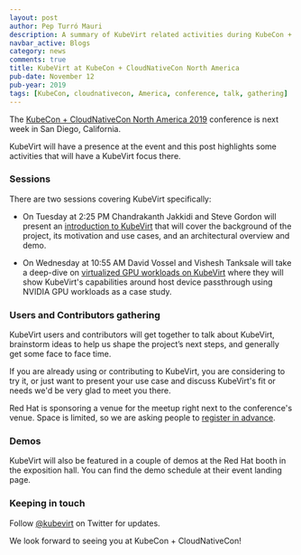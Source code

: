 ```yaml
---
layout: post
author: Pep Turró Mauri
description: A summary of KubeVirt related activities during KubeCon + CloudNativeCon North America 2019 in San Diego
navbar_active: Blogs
category: news
comments: true
title: KubeVirt at KubeCon + CloudNativeCon North America
pub-date: November 12
pub-year: 2019
tags: [KubeCon, cloudnativecon, America, conference, talk, gathering]
---
```


The [KubeCon + CloudNativeCon North America 2019](https://events.linuxfoundation.org/events/kubecon-cloudnativecon-north-america-2019/)
conference is next week in San Diego, California.

KubeVirt will have a presence at the event and this post highlights some
activities that will have a KubeVirt focus there.

### Sessions

There are two sessions covering KubeVirt specifically:

- On Tuesday at 2:25 PM Chandrakanth Jakkidi and Steve Gordon will present an
  [introduction to KubeVirt](https://sched.co/VyBC) that will cover the
  background of the project, its motivation and use cases, and an architectural
  overview and demo.

- On Wednesday at 10:55 AM David Vossel and Vishesh Tanksale will take a deep-dive
  on [virtualized GPU workloads on KubeVirt](https://sched.co/VnjX) where they
  will show KubeVirt's capabilities around host device passthrough using NVIDIA
  GPU workloads as a case study.

### Users and Contributors gathering

KubeVirt users and contributors will get together to talk about KubeVirt,
brainstorm ideas to help us shape the project’s next steps, and generally get
some face to face time.

If you are already using or contributing to KubeVirt, you are considering to try
it, or just want to present your use case and discuss KubeVirt's fit or needs
we'd be very glad to meet you there.

Red Hat is sponsoring a venue for the meetup right next to the conference's
venue. Space is limited, so we are asking people to [register in
advance](https://kubevirt-kubecon19na.eventbrite.com).

### Demos

KubeVirt will also be featured in a couple of demos at the Red Hat booth in
the exposition hall. You can find the demo schedule at their event landing page.

### Keeping in touch

Follow [@kubevirt](https://twitter.com/kubevirt) on Twitter for updates.

We look forward to seeing you at KubeCon + CloudNativeCon!
